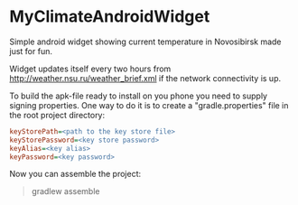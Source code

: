 MyClimateAndroidWidget
======================

Simple android widget showing current temperature in Novosibirsk made just for fun.

Widget updates itself every two hours from http://weather.nsu.ru/weather_brief.xml if the network connectivity is up.

To build the apk-file ready to install on you phone you need to supply signing properties.
One way to do it is to create a "gradle.properties" file in the root project directory:
```INI
keyStorePath=<path to the key store file>
keyStorePassword=<key store password>
keyAlias=<key alias>
keyPassword=<key password>
```
Now you can assemble the project:
> gradlew assemble
